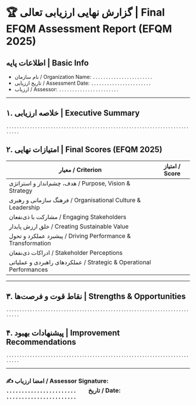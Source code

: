 # 🏆 گزارش نهایی ارزیابی تعالی | Final EFQM Assessment Report (EFQM 2025)

## اطلاعات پایه | Basic Info
- نام سازمان / Organization Name: `.......................`
- تاریخ ارزیابی / Assessment Date: `.......................`
- ارزیاب / Assessor: `.......................`

---

## ۱. خلاصه ارزیابی | Executive Summary
`...........................................................................`

## ۲. امتیازات نهایی | Final Scores (EFQM 2025)

| معیار / Criterion                          | امتیاز / Score |
|--------------------------------------------|----------------|
| هدف، چشم‌انداز و استراتژی / Purpose, Vision & Strategy |                |
| فرهنگ سازمانی و رهبری / Organisational Culture & Leadership |                |
| مشارکت با ذی‌نفعان / Engaging Stakeholders |                |
| خلق ارزش پایدار / Creating Sustainable Value |                |
| پیشبرد عملکرد و تحول / Driving Performance & Transformation |                |
| ادراکات ذی‌نفعان / Stakeholder Perceptions |                |
| عملکردهای راهبردی و عملیاتی / Strategic & Operational Performances |                |

---

## ۳. نقاط قوت و فرصت‌ها | Strengths & Opportunities
`...........................................................................`

## ۴. پیشنهادات بهبود | Improvement Recommendations
`...........................................................................`

---

### ✍️ امضا ارزیاب / Assessor Signature: `.......................`  تاریخ / Date: `.......................`
